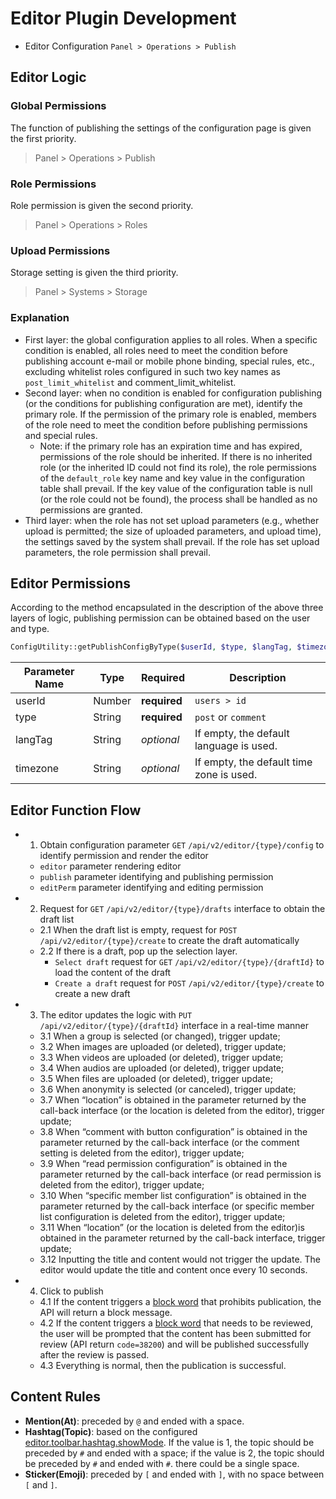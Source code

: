 # Editor Plugin Development

- Editor Configuration `Panel > Operations > Publish`

## Editor Logic

### Global Permissions

The function of publishing the settings of the configuration page is given the first priority.

> Panel > Operations > Publish

### Role Permissions

Role permission is given the second priority.

> Panel > Operations > Roles

### Upload Permissions

Storage setting is given the third priority.

> Panel > Systems > Storage

### Explanation

- First layer: the global configuration applies to all roles. When a specific condition is enabled, all roles need to meet the condition before publishing account e-mail or mobile phone binding, special rules, etc., excluding whitelist roles configured in such two key names as `post_limit_whitelist` and comment_limit_whitelist.
- Second layer: when no condition is enabled for configuration publishing (or the conditions for publishing configuration are met), identify the primary role. If the permission of the primary role is enabled, members of the role need to meet the condition before publishing permissions and special rules.
    - Note: if the primary role has an expiration time and has expired, permissions of the role should be inherited. If there is no inherited role (or the inherited ID could not find its role), the role permissions of the `default_role` key name and key value in the configuration table shall prevail. If the key value of the configuration table is null (or the role could not be found), the process shall be handled as no permissions are granted.
- Third layer: when the role has not set upload parameters (e.g., whether upload is permitted; the size of uploaded parameters, and upload time), the settings saved by the system shall prevail. If the role has set upload parameters, the role permission shall prevail.


## Editor Permissions

According to the method encapsulated in the description of the above three layers of logic, publishing permission can be obtained based on the user and type.

```php
ConfigUtility::getPublishConfigByType($userId, $type, $langTag, $timezone);
```
| Parameter Name | Type | Required | Description |
| --- | --- | --- | --- |
| userId | Number | **required** | `users > id` |
| type | String | **required** | `post` or `comment` |
| langTag | String | *optional* | If empty, the default language is used. |
| timezone | String | *optional* | If empty, the default time zone is used. |


## Editor Function Flow

- 1. Obtain configuration parameter `GET` `/api/v2/editor/{type}/config` to identify permission and render the editor
    - `editor` parameter rendering editor
    - `publish` parameter identifying and publishing permission
    - `editPerm` parameter identifying and editing permission
- 2. Request for `GET` `/api/v2/editor/{type}/drafts` interface to obtain the draft list
    - 2.1 When the draft list is empty, request for `POST` `/api/v2/editor/{type}/create` to create the draft automatically
    - 2.2 If there is a draft, pop up the selection layer.
        - `Select draft` request for `GET` `/api/v2/editor/{type}/{draftId}` to load the content of the draft
        - `Create a draft` request for `POST` `/api/v2/editor/{type}/create` to create a new draft
- 3. The editor updates the logic with `PUT` `/api/v2/editor/{type}/{draftId}` interface in a real-time manner
    - 3.1 When a group is selected (or changed), trigger update;
    - 3.2 When images are uploaded (or deleted), trigger update;
    - 3.3 When videos are uploaded (or deleted), trigger update;
    - 3.4 When audios are uploaded (or deleted), trigger update;
    - 3.5 When files are uploaded (or deleted), trigger update;
    - 3.6 When anonymity is selected (or canceled), trigger update;
    - 3.7 When “location” is obtained in the parameter returned by the call-back interface (or the location is deleted from the editor), trigger update;
    - 3.8 When “comment with button configuration” is obtained in the parameter returned by the call-back interface (or the comment setting is deleted from the editor), trigger update;
    - 3.9 When “read permission configuration” is obtained in the parameter returned by the call-back interface (or read permission is deleted from the editor), trigger update;
    - 3.10 When “specific member list configuration” is obtained in the parameter returned by the call-back interface (or specific member list configuration is deleted from the editor), trigger update;
    - 3.11 When “location” (or the location is deleted from the editor)is obtained in the parameter returned by the call-back interface, trigger update;
    - 3.12 Inputting the title and content would not trigger the update. The editor would update the title and content once every 10 seconds.
- 4. Click to publish
    - 4.1 If the content triggers a [block word](../../database/contents/block-words.md) that prohibits publication, the API will return a block message.
    - 4.2 If the content triggers a [block word](../../database/contents/block-words.md) that needs to be reviewed, the user will be prompted that the content has been submitted for review (API return `code=38200`) and will be published successfully after the review is passed.
    - 4.3 Everything is normal, then the publication is successful.

## Content Rules

- **Mention(At)**: preceded by `@` and ended with a space.
- **Hashtag(Topic)**: based on the configured [editor.toolbar.hashtag.showMode](../../api/editor/config.md). If the value is 1, the topic should be preceded by `#` and ended with a space; if the value is 2, the topic should be preceded by `#` and ended with `#`. there could be a single space.
- **Sticker(Emoji)**: preceded by `[` and ended with `]`, with no space between `[` and `]`.
